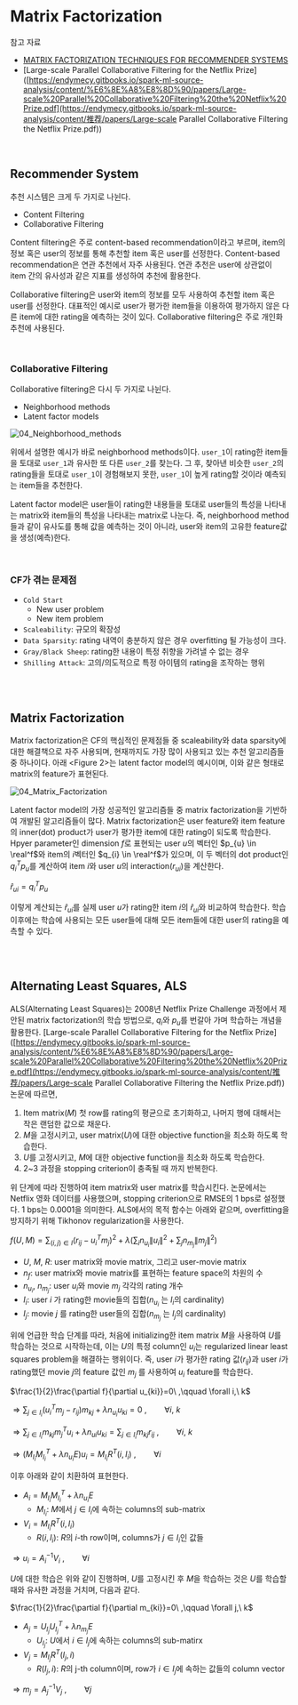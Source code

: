# Matrix Factorization

참고 자료

- [MATRIX FACTORIZATION TECHNIQUES FOR RECOMMENDER SYSTEMS](https://datajobs.com/data-science-repo/Recommender-Systems-[Netflix].pdf)
-  [Large-scale Parallel Collaborative Filtering for the Netﬂix Prize]([https://endymecy.gitbooks.io/spark-ml-source-analysis/content/%E6%8E%A8%E8%8D%90/papers/Large-scale%20Parallel%20Collaborative%20Filtering%20the%20Netflix%20Prize.pdf](https://endymecy.gitbooks.io/spark-ml-source-analysis/content/推荐/papers/Large-scale Parallel Collaborative Filtering the Netflix Prize.pdf))

<br>

## Recommender System

추천 시스템은 크게 두 가지로 나뉜다.

- Content Filtering
- Collaborative Filtering

Content filtering은 주로 content-based recommendation이라고 부르며, item의 정보 혹은 user의 정보를 통해 추천할 item 혹은 user를 선정한다. Content-based recommendation은 연관 추천에서 자주 사용된다. 연관 추천은 user에 상관없이 item 간의 유사성과 같은 지표를 생성하여 추천에 활용한다.

Collaborative filtering은 user와 item의 정보를 모두 사용하여 추천할 item 혹은 user를 선정한다. 대표적인 예시로 user가 평가한 item들을 이용하여 평가하지 않은 다른 item에 대한 rating을 예측하는 것이 있다. Collaborative filtering은 주로 개인화 추천에 사용된다.

<br>

### Collaborative Filtering

Collaborative filtering은 다시 두 가지로 나뉜다.

- Neighborhood methods
- Latent factor models

![04_Neighborhood_methods](./assets/04_Neighborhood_methods.png)

위에서 설명한 예시가 바로 neighborhood methods이다. `user_1`이 rating한 item들을 토대로 `user_1`과 유사한 또 다른 `user_2`를 찾는다. 그 후, 찾아낸 비슷한 `user_2`의 rating들을 토대로 `user_1`이 경험해보지 못한, `user_1`이 높게 rating할 것이라 예측되는 item들을 추천한다.

Latent factor model은 user들이 rating한 내용들을 토대로 user들의 특성을 나타내는 matrix와 item들의 특성을 나타내는 matrix로 나눈다. 즉, neighborhood method들과 같이 유사도를 통해 값을 예측하는 것이 아니라, user와 item의 고유한 feature값을 생성(예측)한다.

<br>

### CF가 겪는 문제점

- `Cold Start`
  - New user problem
  - New item problem
- `Scaleability`: 규모의 확장성
- `Data Sparsity`: rating 내역이 충분하지 않은 경우 overfitting 될 가능성이 크다.
- `Gray/Black Sheep`: rating한 내용이 특정 취향을 가려낼 수 없는 경우
- `Shilling Attack`: 고의/의도적으로 특정 아이템의 rating을 조작하는 행위

<br>

<br>

## Matrix Factorization

Matrix factorization은 CF의 핵심적인 문제점들 중 scaleability와 data sparsity에 대한 해결책으로 자주 사용되며, 현재까지도 가장 많이 사용되고 있는 추천 알고리즘들 중 하나이다. 아래 <Figure 2>는 latent factor model의 예시이며, 이와 같은 형태로 matrix의 feature가 표현된다.

![04_Matrix_Factorization](./assets/04_Matrix_Factorization.png)

Latent factor model의 가장 성공적인 알고리즘들 중 matrix factorization을 기반하여 개발된 알고리즘들이 많다. Matrix factorization은 user feature와 item feature의 inner(dot) product가 user가 평가한 item에 대한 rating이 되도록 학습한다. Hpyer parameter인 dimension $f$로 표현되는 user $u$의 벡터인 $p_{u} \in \real^f$와 item의 $i$벡터인 $q_{i} \in \real^f$가 있으며, 이 두 벡터의 dot product인 $q^T_ip_u$를 계산하여 item $i$와 user $u$의 interaction($r_{ui}$)을 계산한다.

$\hat r_{ui} = q^T_ip_u$

이렇게 계산되는 $\hat r_{ui}$를 실제 user $u$가 rating한 item $i$의 $\hat r_{ui}$와 비교하여 학습한다. 학습 이후에는 학습에 사용되는 모든 user들에 대해 모든 item들에 대한 user의 rating을 예측할 수 있다.

<br>

<br>

## Alternating Least Squares, ALS

ALS(Alternating Least Squares)는 2008년 Netflix Prize Challenge 과정에서 제안된 matrix factorization의 학습 방법으로, $q_{i}$와 $p_{u}$를 번갈아 가며 학습하는 개념을 활용한다. [Large-scale Parallel Collaborative Filtering for the Netﬂix Prize]([https://endymecy.gitbooks.io/spark-ml-source-analysis/content/%E6%8E%A8%E8%8D%90/papers/Large-scale%20Parallel%20Collaborative%20Filtering%20the%20Netflix%20Prize.pdf](https://endymecy.gitbooks.io/spark-ml-source-analysis/content/推荐/papers/Large-scale Parallel Collaborative Filtering the Netflix Prize.pdf)) 논문에 따르면,

1. Item matrix($M$) 첫 row를 rating의 평균으로 초기화하고, 나머지 행에 대해서는 작은 랜덤한 값으로 채운다.
2. $M$을 고정시키고, user matrix($U$)에 대한 objective function을 최소화 하도록 학습한다.
3. $U$를 고정시키고, $M$에 대한 objective function을 최소화 하도록 학습한다.
4. 2~3 과정을 stopping criterion이 충족될 때 까지 반복한다.

위 단계에 따라 진행하여 item matrix와 user matrix를 학습시킨다. 논문에서는 Netflix 영화 데이터를 사용했으며, stopping criterion으로 RMSE의 1 bps로 설정했다. 1 bps는 0.0001을 의미한다. ALS에서의 목적 함수는 아래와 같으며, overfitting을 방지하기 위해 Tikhonov regularization을 사용한다.

$f(U, M) = \sum_{(i, j) \in I}(r_{ij} - u^T_im_j)^2 + \lambda \left(\sum_in_{u_i}\rVert u_i \rVert ^2 + \sum_jn_{m_j}\rVert m_j \rVert ^2\right)$

- $U$, $M$, $R$: user matrix와 movie matrix, 그리고 user-movie matrix
- $n_f$: user matrix와 movie matrix를 표현하는 feature space의 차원의 수
- $n_{u_i}$, $n_{m_{j}}$: user $u_i$와 movie $m_j$ 각각의 rating 개수
- $I_i$: user $i$ 가 rating한 movie들의 집합($n_{u_{i}}$ 는 $I_i$의 cardinality)
- $I_j$: movie $j$ 를 rating한 user들의 집합($n_{m_j}$ 는 $I_j$의 cardinality)

위에 언급한 학습 단계를 따라, 처음에 initializing한 item matrix $M$을 사용하여 $U$를 학습하는 것으로 시작하는데, 이는 $U$의 특정 column인 $u_i$는 regularized linear least squares problem을 해결하는 행위이다. 즉, user $i$가 평가한 rating 값($r_{ij}$)과 user $i$가 rating했던 movie $j$의 feature 값인 $m_j$ 를 사용하여 $u_i$ feature를 학습한다.

$\frac{1}{2}\frac{\partial f}{\partial u_{ki}}=0\ ,\qquad \forall i,\ k$

$\Rightarrow \sum_{j \in I_{i}} (u^T_im_j - r_{ij})m_{kj} + \lambda n_{u_i}u_{ki} = 0\ ,\qquad \forall i,\ k$

$\Rightarrow \sum_{j \in I_i}m_{kj}m^T_j u_i + \lambda n_{ui} u_{ki} = \sum_{j \in I_i}m_{kj}r_{ij}\ ,\qquad \forall i,\ k$

$\Rightarrow (M_{I_i}M^T_{I_i} + \lambda n_{u_i}E)u_i = M_{I_i}R^T(i, I_i)\ ,\qquad \forall i$

이후 아래와 같이 치환하여 표현한다.

- $A_i = M_{I_i}M^T_{I_i} + \lambda n_{u_i}E$
  - $M_{I_i}$: $M$에서 $j \in I_i$에 속하는 columns의 sub-matrix
- $V_i = M_{I_i}R^T(i,\,I_i)$
  - $R(i,\,I_i)$: $R$의 $i$-th row이며, columns가 $j \in I_i$인 값들

$\Rightarrow u_i = A^{-1}_i V_i\ ,\qquad \forall i$

$U$에 대한 학습은 위와 같이 진행하며, $U$를 고정시킨 후 $M$을 학습하는 것은 $U$를 학습할 때와 유사한 과정을 거치며, 다음과 같다.

$\frac{1}{2}\frac{\partial f}{\partial m_{ki}}=0\ ,\qquad \forall j,\ k$

- $A_j = U_{I_j}U^T_{I_j} + \lambda n_{m_j}E$
  - $U_{I_j}$: $U$에서 $i \in I_j$에 속하는 columns의 sub-matirx
- $V_j = M_{I_j}R^T(I_j,\,i)$
  - $R(I_j,\,i)$: $R$의 j-th column이며, row가 $i \in I_j$에 속하는 값들의 column vector

$\Rightarrow m_j = A^{-1}_j V_j\ , \qquad \forall j$










